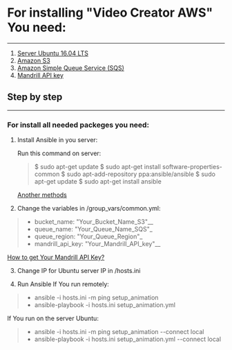 # For installing "Video Creator AWS" You need: 
***
1. [Server Ubuntu 16.04 LTS](https://aws.amazon.com/marketplace/pp/B01JBL2I8U)
2. [Amazon S3](https://aws.amazon.com/s3/)
3. [Amazon Simple Queue Service (SQS)](https://aws.amazon.com/sqs/)
4. [Mandrill API key](https://www.mandrill.com/)

## Step by step
***
### For install all needed packeges you need:
1. Install Ansible in you server:

	Run this command on server:
	>  $ sudo apt-get update
	>  $ sudo apt-get install software-properties-common
	>  $ sudo apt-add-repository ppa:ansible/ansible
	>  $ sudo apt-get update
	>  $ sudo apt-get install ansible

	[Another methods](https://docs.ansible.com/ansible/latest/installation_guide/intro_installation.html)

2. Сhange the variables in /group_vars/common.yml:

> * bucket_name: "Your_Bucket_Name_S3"__ <br />
> * queue_name: "Your_Queue_Name_SQS"_ <br />
> * queue_region: "Your_Queue_Region"_ <br />
> * mandrill_api_key: "Your_Mandrill_API_key"__ <br />

[How to get Your Mandrill API Key?](https://www.inboundnow.com/how-to-get-your-mandrill-api-key/)

3. Change IP for Ubuntu server IP in /hosts.ini

4. Run Ansible
If You run remotely:

> * ansible -i hosts.ini -m ping setup_animation
> * ansible-playbook -i hosts.ini setup_animation.yml

If You run on the server Ubuntu:

> * ansible -i hosts.ini -m ping setup_animation --connect local
> * ansible-playbook -i hosts.ini setup_animation.yml --connect local